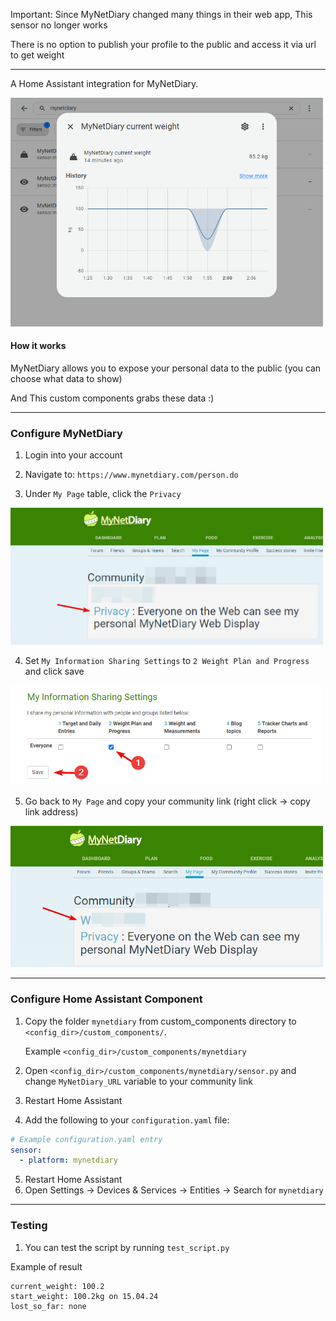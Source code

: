 Important: Since MyNetDiary changed many things in their web app, This sensor no longer works

There is no option to publish your profile to the public and access it via url to get weight

---

A Home Assistant integration for MyNetDiary.

<img src="./doc_imgs/0.png" alt="drawing" width="500"/>

#### How it works
MyNetDiary allows you to expose your personal data to the public (you can choose what data to show)

And This custom components grabs these data :)

---

### Configure MyNetDiary

1. Login into your account

2. Navigate to: `https://www.mynetdiary.com/person.do`

3. Under `My Page` table, click the `Privacy`

<img src="./doc_imgs/1.png" alt="drawing" width="500"/>

4. Set `My Information Sharing Settings` to `2 Weight Plan and Progress` and click save

<img src="./doc_imgs/2.png" alt="drawing" width="500"/>

5. Go back to `My Page` and copy your community link (right click -> copy link address)

<img src="./doc_imgs/3.png" alt="drawing" width="500"/>

---

### Configure Home Assistant Component

1. Copy the folder `mynetdiary` from custom_components directory to `<config_dir>/custom_components/`.

    Example `<config_dir>/custom_components/mynetdiary`

2. Open `<config_dir>/custom_components/mynetdiary/sensor.py` and change `MyNetDiary_URL` variable to your community link
3. Restart Home Assistant
4. Add the following to your `configuration.yaml` file:

```yaml
# Example configuration.yaml entry
sensor:
  - platform: mynetdiary
```
5. Restart Home Assistant
6. Open Settings -> Devices & Services -> Entities -> Search for `mynetdiary`

---

### Testing

1. You can test the script by running `test_script.py`

Example of result

```text
current_weight: 100.2
start_weight: 100.2kg on 15.04.24
lost_so_far: none
```
